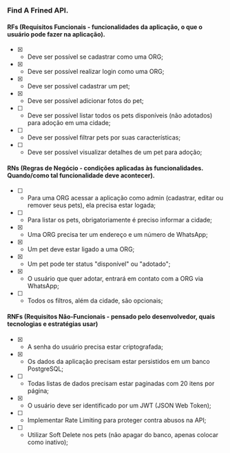 ### Find A Frined API.

#### RFs (Requisitos Funcionais - funcionalidades da aplicação, o que o usuário pode fazer na aplicação).

- [X] - Deve ser possível se cadastrar como uma ORG;

- [X] - Deve ser possível realizar login como uma ORG;

- [X] - Deve ser possível cadastrar um pet;

- [X] - Deve ser possí­vel adicionar fotos do pet;

- [ ] - Deve ser possível listar todos os pets disponíveis (não adotados) para adoção em uma cidade;

- [ ] - Deve ser possível filtrar pets por suas características;

- [ ] - Deve ser possível visualizar detalhes de um pet para adoção;



#### RNs (Regras de Negócio - condições aplicadas às funcionalidades. Quando/como tal funcionalidade deve acontecer).

- [ ] - Para uma ORG acessar a aplicação como admin (cadastrar, editar ou remover seus pets), ela precisa estar logada;

- [ ] - Para listar os pets, obrigatoriamente é preciso informar a cidade;

- [X] - Uma ORG precisa ter um endereço e um número de WhatsApp;

- [X] - Um pet deve estar ligado a uma ORG;

- [X] - Um pet pode ter status "disponível" ou "adotado";

- [X] - O usuário que quer adotar, entrará em contato com a ORG via WhatsApp;

- [ ] - Todos os filtros, além da cidade, são opcionais;

  
#### RNFs (Requisitos Não-Funcionais - pensado pelo desenvolvedor, quais tecnologias e estratégias usar)

- [X] - A senha do usuário precisa estar criptografada;

- [X] - Os dados da aplicação precisam estar persistidos em um banco PostgreSQL;

- [ ] - Todas listas de dados precisam estar paginadas com 20 itens por página;

- [X] - O usuário deve ser identificado por um JWT (JSON Web Token);

- [ ] - Implementar Rate Limiting para proteger contra abusos na API;

- [ ] - Utilizar Soft Delete nos pets (não apagar do banco, apenas colocar como inativo);
